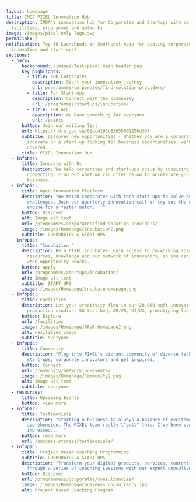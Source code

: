 ```yaml
---
layout: homepage
title: IMDA PIXEL Innovation Hub
description: IMDA’s innovation hub for Corporates and Startups with co-working
  facilities, programmes and networks
image: /images/pixel only logo.svg
permalink: /
notification: Top 10 Launchpads in Southeast Asia for scaling corporate
  innovation and start-ups!
sections:
  - hero:
      background: /images/Test/pixel main header.png
      key_highlights:
        - title: FOR Corporates
          description: Start your innovation journey
          url: programmes/corporates/find-solution-providers/
        - title: For Start-ups
          description: Connect with the community
          url: /programmes/startups/incubation/
        - title: FOR ALL
          description: We have something for everyone
          url: /events
      button: Join our mailing list
      url: https://form.gov.sg/62ac4193b8365500125bd367
      subtitle: Discover new opportunities - Whether you are a corporate looking to
        innovate or a start-up looking for business opportunities, we've got you
        covered.
      title: PIXEL Innovation Hub
  - infobar:
      title: Innovate with Us
      description: We help corporates and start-ups scale by inspiring, coaching and
        connecting. Find out what we can offer below to accelerate your
        business.
  - infopic:
      title: Open Innovation Platform
      description: "We match corporates with tech start-ups to solve business
        challenges. Join our quarterly innovation call or try out the discovery
        engine for a faster match.   "
      button: Discover
      alt: Image alt text
      url: /programmes/corporates/find-solution-providers/
      image: /images/Homepage/Incubation2.png
      subtitle: CORPORATES & START-UPS
  - infopic:
      title: "Incubation "
      description: Be a PIXEL incubatee. Gain access to co-working space, tech
        resources, knowledge and our network of innovators, so you can be ready
        when opportunity knocks.
      button: apply
      url: /programmes/startups/incubation/
      alt: Image alt text
      subtitle: START-UPS
      image: /images/Homepage/incubatehomepage.png
  - infopic:
      title: Facilities
      description: Let your creativity flow in our 28,000 sqft innovation space with
        production studios, 5G test bed, AR/VR, UI/UX, prototyping lab and more.
      button: Explore
      url: /facilities
      image: /images/Homepage/ARVR homepage2.png
      alt: Facilities image
      subtitle: everyone
  - infopic:
      title: Community
      description: "Plug into PIXEL’s vibrant community of diverse tech experts,
        start-ups, corporate innovators and get inspired.   "
      button: Connect
      url: /community/networking-events/
      image: /images/Homepage/Community2.png
      alt: Image alt text
      subtitle: everyone
  - resources:
      title: Upcoming Events
      button: view more
  - infobar:
      title: Testimonials
      description: "Starting a business is always a balance of excitement and
        apprehension. The PIXEL team really \"get\" this. I've been consistently
        impressed...  "
      button: read more
      url: /success-stories/testimonials/
  - infopic:
      title: Project Based Coaching Programming
      subtitle: CORPORATES & START-UPS
      description: "Transform your digital products, services, content or brand
        through a series of coaching sessions with our expert consultants. "
      button: Discover
      url: /programmess/corporates/consultancies/
      image: /images/Homepage/business consultancy.jpg
      alt: Project Based Coaching Program
---
```

